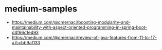 # medium-samples

- https://medium.com/@omernaci/boosting-modularity-and-maintainability-with-aspect-oriented-programming-in-spring-boot-d4f66c1e493
- https://medium.com/@omernaci/review-of-java-features-from-11-to-17-a7ccbb9af133
